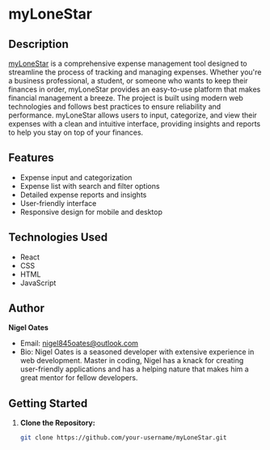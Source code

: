 # myLoneStar

## Description

<a href="https://www-mylonestar.com">myLoneStar</a> is a comprehensive expense management tool designed to streamline the process of tracking and managing expenses. Whether you're a business professional, a student, or someone who wants to keep their finances in order, myLoneStar provides an easy-to-use platform that makes financial management a breeze. The project is built using modern web technologies and follows best practices to ensure reliability and performance. myLoneStar allows users to input, categorize, and view their expenses with a clean and intuitive interface, providing insights and reports to help you stay on top of your finances.

## Features

- Expense input and categorization
- Expense list with search and filter options
- Detailed expense reports and insights
- User-friendly interface
- Responsive design for mobile and desktop

## Technologies Used

- React
- CSS
- HTML
- JavaScript

## Author

**Nigel Oates**
- Email: nigel845oates@outlook.com
- Bio: Nigel Oates is a seasoned developer with extensive experience in web development. Master in coding, Nigel has a knack for creating user-friendly applications and has a helping nature that makes him a great mentor for fellow developers.

## Getting Started

1. **Clone the Repository:**
   ```bash
   git clone https://github.com/your-username/myLoneStar.git
